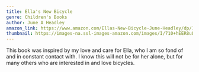 ```yaml
---
title: Ella's New Bicycle
genre: Children's Books
author: June A Headley
amazon_link: https://www.amazon.com/Ellas-New-Bicycle-June-Headley/dp/1648951082/ref=sr_1_1?crid=T95UZLV8DQ3Q&keywords=9781648951084&qid=1643382670&sprefix=%2Caps%2C598&sr=8-1
thumbnail: https://images-na.ssl-images-amazon.com/images/I/710+hEER8uL.jpg
---
```

This book was inspired by my love and care for Ella, who I am so fond of and in constant contact with. I know this will not be for her alone, but for many others who are interested in and love bicycles.